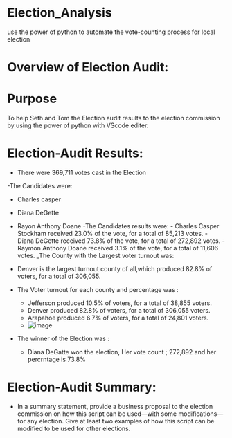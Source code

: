 # Election_Analysis

use the power of python to automate the vote-counting process for local election

# Overview of Election Audit: 
 # Purpose
 To help Seth and Tom the Election audit results to the election commission by using the power of python with VScode editer.
 
# Election-Audit Results:
 - There were 369,711 votes cast in the Election
 
 -The Candidates were:
   - Charles casper
   - Diana  DeGette
   - Rayon Anthony Doane
 -The Candidates results were:
    - Charles Casper Stockham received 23.0% of the vote, for a total of 85,213 votes.
    - Diana DeGette received 73.8% of the vote, for a total of 272,892 votes.
    - Raymon Anthony Doane received 3.1% of the vote, for a total of 11,606 votes.
_The County with the Largest voter turnout was:
  - Denver is the largest turnout county of all,which produced 82.8% of voters, for a total of 306,055.
 
 - The Voter turnout for each county and percentage was :
   - Jefferson produced 10.5% of voters, for a total of 38,855 voters.
   - Denver produced 82.8% of voters, for a total of 306,055 voters.
   - Arapahoe produced 6.7% of voters, for a total of 24,801 voters.
   - ![image](Election_results.png")

 
- The winner of the Election was : 
  - Diana DeGatte won the election, Her vote count ; 272,892 and her percrntage is 73.8%
 
# Election-Audit Summary: 
 - In a summary statement, provide a business proposal to the election commission on how this script can be used—with some modifications—for any election. Give at least two examples of how this script can be modified to be used for other elections.

